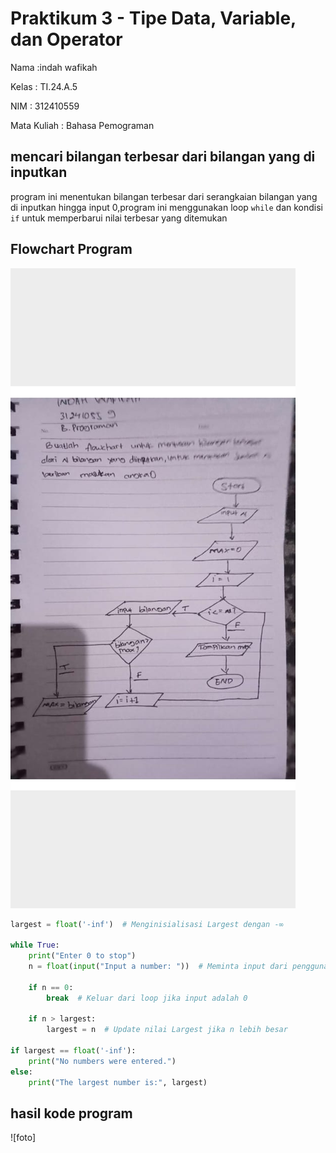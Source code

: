 # Praktikum 3 - Tipe Data, Variable, dan Operator

Nama :indah wafikah

Kelas : TI.24.A.5

NIM : 312410559

Mata Kuliah : Bahasa Pemograman


## mencari bilangan terbesar dari bilangan yang di inputkan
program ini menentukan bilangan terbesar dari serangkaian bilangan yang di inputkan hingga input 0,program ini menggunakan loop `while` dan kondisi `if` untuk memperbarui nilai terbesar yang ditemukan

## Flowchart Program
![Foto](https://github.com/Indahwakifa/Flow-chart/blob/d481cd30572e66f9de422a85779f3337fdc4d1a5/IMG-20241021-WA0112.jpg) 

```python
largest = float('-inf')  # Menginisialisasi Largest dengan -∞

while True:
    print("Enter 0 to stop")
    n = float(input("Input a number: "))  # Meminta input dari pengguna

    if n == 0:
        break  # Keluar dari loop jika input adalah 0

    if n > largest:
        largest = n  # Update nilai Largest jika n lebih besar

if largest == float('-inf'):
    print("No numbers were entered.")
else:
    print("The largest number is:", largest)
```

## hasil kode program
![foto]
